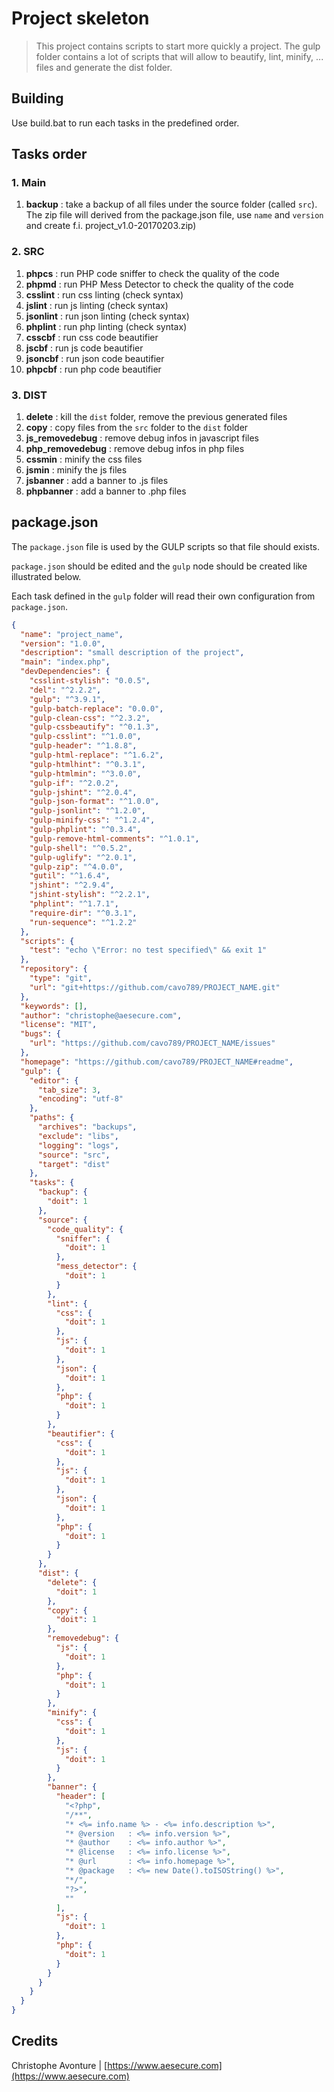 # Project skeleton

>  This project contains scripts to start more quickly a project.   The gulp folder contains a lot of scripts that will allow to beautify, lint, minify, ... files and generate the dist folder.

## Building

Use build.bat to run each tasks in the predefined order.

## Tasks order

### 1. Main

1. **backup** : take a backup of all files under the source folder (called `src`).  The zip file  will derived from the package.json file, use `name` and `version` and create f.i. project_v1.0-20170203.zip) 

### 2. SRC

1. **phpcs** : run PHP code sniffer to check the quality of the code
2. **phpmd** : run PHP Mess Detector to check the quality of the code
3. **csslint** : run css linting (check syntax)
4. **jslint** : run js linting (check syntax)
5. **jsonlint** : run json linting (check syntax)
6. **phplint** : run php linting (check syntax)
7. **csscbf** : run css code beautifier
8. **jscbf** : run js code beautifier
9. **jsoncbf** : run json code beautifier
10. **phpcbf** : run php code beautifier

### 3. DIST

1. **delete** : kill the `dist` folder, remove the previous generated files
2. **copy** : copy files from the `src` folder to the `dist` folder
3. **js_removedebug** : remove debug infos in javascript files
4. **php_removedebug** : remove debug infos in php files
5. **cssmin** : minify the css files
6. **jsmin** : minify the js files
7. **jsbanner** : add a banner to .js files
8. **phpbanner** : add a banner to .php files

## package.json

The  `package.json` file is used by the GULP scripts so that file should exists.   

 `package.json` should be edited and the `gulp` node should be created like illustrated below. 

Each task defined in the `gulp` folder will read their own configuration from `package.json`.

```json
{
  "name": "project_name",
  "version": "1.0.0",
  "description": "small description of the project",
  "main": "index.php",
  "devDependencies": {
    "csslint-stylish": "0.0.5",
    "del": "^2.2.2",
    "gulp": "^3.9.1",
    "gulp-batch-replace": "0.0.0",
    "gulp-clean-css": "^2.3.2",
    "gulp-cssbeautify": "^0.1.3",
    "gulp-csslint": "^1.0.0",
    "gulp-header": "^1.8.8",
    "gulp-html-replace": "^1.6.2",
    "gulp-htmlhint": "^0.3.1",
    "gulp-htmlmin": "^3.0.0",
    "gulp-if": "^2.0.2",
    "gulp-jshint": "^2.0.4",
    "gulp-json-format": "^1.0.0",
    "gulp-jsonlint": "^1.2.0",
    "gulp-minify-css": "^1.2.4",
    "gulp-phplint": "^0.3.4",
    "gulp-remove-html-comments": "^1.0.1",
    "gulp-shell": "^0.5.2",
    "gulp-uglify": "^2.0.1",
    "gulp-zip": "^4.0.0",
    "gutil": "^1.6.4",
    "jshint": "^2.9.4",
    "jshint-stylish": "^2.2.1",
    "phplint": "^1.7.1",
    "require-dir": "^0.3.1",
    "run-sequence": "^1.2.2"
  },
  "scripts": {
    "test": "echo \"Error: no test specified\" && exit 1"
  },
  "repository": {
    "type": "git",
    "url": "git+https://github.com/cavo789/PROJECT_NAME.git"
  },
  "keywords": [],
  "author": "christophe@aesecure.com",
  "license": "MIT",
  "bugs": {
    "url": "https://github.com/cavo789/PROJECT_NAME/issues"
  },
  "homepage": "https://github.com/cavo789/PROJECT_NAME#readme",
  "gulp": {    
    "editor": {
      "tab_size": 3,
      "encoding": "utf-8"
    },
    "paths": {
      "archives": "backups",
      "exclude": "libs",
      "logging": "logs",
      "source": "src",
      "target": "dist"
    },
    "tasks": {
	  "backup": {
	    "doit": 1
	  },
	  "source": {
	    "code_quality": {
          "sniffer": {
            "doit": 1
          },
          "mess_detector": {
            "doit": 1
          }
		},
        "lint": {
          "css": {
            "doit": 1
          },
          "js": {
            "doit": 1
          },
          "json": {
            "doit": 1
          },
          "php": {
            "doit": 1
          }
        },
		"beautifier": {
          "css": {
            "doit": 1
          },
          "js": {
            "doit": 1
          },
          "json": {
            "doit": 1
          },
          "php": {
            "doit": 1
          }
        }
      },
      "dist": {
        "delete": {
          "doit": 1
        },
		"copy": {
          "doit": 1
        },
        "removedebug": {
          "js": {
            "doit": 1
          },
          "php": {
            "doit": 1
          }
		},
		"minify": {
          "css": {
            "doit": 1
          },
          "js": {
            "doit": 1
          }
        },
		"banner": {
		  "header": [
	        "<?php",   
            "/**",
            "* <%= info.name %> - <%= info.description %>",
            "* @version   : <%= info.version %>",
            "* @author    : <%= info.author %>",
            "* @license   : <%= info.license %>",
            "* @url       : <%= info.homepage %>",
            "* @package   : <%= new Date().toISOString() %>", 
            "*/",
            "?>",
			""
	      ],
          "js": {
            "doit": 1
          },
          "php": {
            "doit": 1
          }
		}
      }      
    }
  }
}
```

## Credits

Christophe Avonture | [https://www.aesecure.com](https://www.aesecure.com) 

